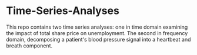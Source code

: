 # Time-Series-Analyses
This repo contains two time series analyses: one in time domain examining the impact of total share price on unemployment. The second in frequency domain, decomposing a patient's blood pressure signal into a heartbeat and breath component.
